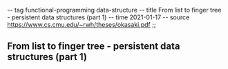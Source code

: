 -- tag functional-programming data-structure
-- title From list to finger tree - persistent data structures (part 1)
-- time 2021-01-17
-- source https://www.cs.cmu.edu/~rwh/theses/okasaki.pdf
;;
## From list to finger tree - persistent data structures (part 1)

<br/>

